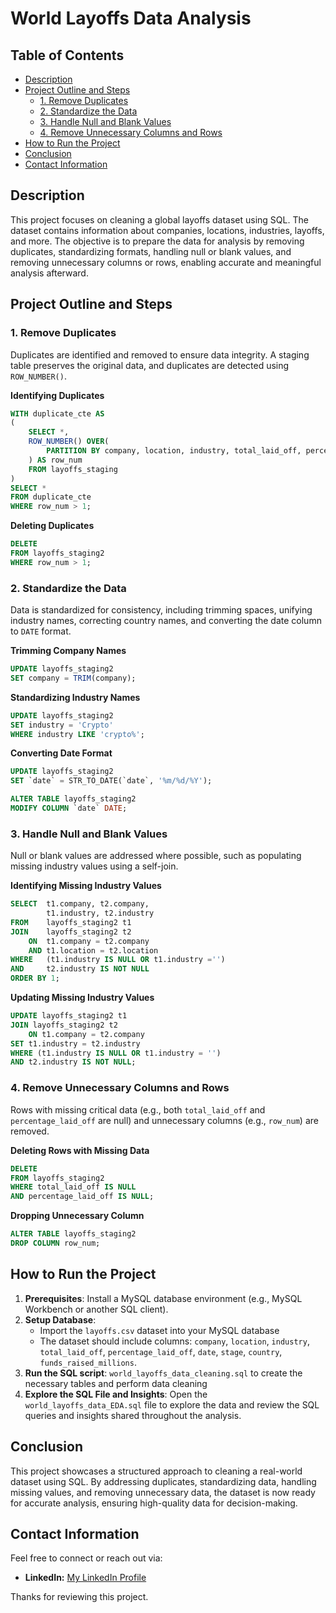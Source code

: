 

# World Layoffs Data Analysis

## Table of Contents
- [Description](#description)
- [Project Outline and Steps](#project-outline-and-steps)
  - [1. Remove Duplicates](#1-remove-duplicates)
  - [2. Standardize the Data](#2-standardize-the-data)
  - [3. Handle Null and Blank Values](#3-handle-null-and-blank-values)
  - [4. Remove Unnecessary Columns and Rows](#4-remove-unnecessary-columns-and-rows)
- [How to Run the Project](#how-to-run-the-project)
- [Conclusion](#conclusion)
- [Contact Information](#contact-information)

## Description
This project focuses on cleaning a global layoffs dataset using SQL. The dataset contains information about companies, locations, industries, layoffs, and more. The objective is to prepare the data for analysis by removing duplicates, standardizing formats, handling null or blank values, and removing unnecessary columns or rows, enabling accurate and meaningful analysis afterward.

## Project Outline and Steps

### 1. Remove Duplicates
Duplicates are identified and removed to ensure data integrity. A staging table preserves the original data, and duplicates are detected using `ROW_NUMBER()`.

**Identifying Duplicates**
```sql
WITH duplicate_cte AS 
(
    SELECT *,
    ROW_NUMBER() OVER(
        PARTITION BY company, location, industry, total_laid_off, percentage_laid_off, `date`, stage, country, funds_raised_millions
    ) AS row_num
    FROM layoffs_staging
)
SELECT *
FROM duplicate_cte
WHERE row_num > 1;
```

**Deleting Duplicates**
```sql
DELETE 
FROM layoffs_staging2
WHERE row_num > 1;
```

### 2. Standardize the Data
Data is standardized for consistency, including trimming spaces, unifying industry names, correcting country names, and converting the date column to `DATE` format.

**Trimming Company Names**
```sql
UPDATE layoffs_staging2
SET company = TRIM(company);
```

**Standardizing Industry Names**
```sql
UPDATE layoffs_staging2
SET industry = 'Crypto'
WHERE industry LIKE 'crypto%';
```

**Converting Date Format**
```sql
UPDATE layoffs_staging2
SET `date` = STR_TO_DATE(`date`, '%m/%d/%Y');

ALTER TABLE layoffs_staging2
MODIFY COLUMN `date` DATE;
```

### 3. Handle Null and Blank Values
Null or blank values are addressed where possible, such as populating missing industry values using a self-join.

**Identifying Missing Industry Values**
```sql
SELECT	t1.company, t2.company, 
		t1.industry, t2.industry
FROM	layoffs_staging2 t1
JOIN	layoffs_staging2 t2
	ON	t1.company = t2.company
	AND	t1.location = t2.location
WHERE	(t1.industry IS NULL OR t1.industry ='')
AND		t2.industry IS NOT NULL
ORDER BY 1;
```

**Updating Missing Industry Values**
```sql
UPDATE layoffs_staging2 t1
JOIN layoffs_staging2 t2 
    ON t1.company = t2.company
SET t1.industry = t2.industry
WHERE (t1.industry IS NULL OR t1.industry = '')
AND t2.industry IS NOT NULL;
```

### 4. Remove Unnecessary Columns and Rows
Rows with missing critical data (e.g., both `total_laid_off` and `percentage_laid_off` are null) and unnecessary columns (e.g., `row_num`) are removed.

**Deleting Rows with Missing Data**
```sql
DELETE 
FROM layoffs_staging2
WHERE total_laid_off IS NULL
AND percentage_laid_off IS NULL;
```

**Dropping Unnecessary Column**
```sql
ALTER TABLE layoffs_staging2
DROP COLUMN row_num;
```

## How to Run the Project
1. **Prerequisites**: Install a MySQL database environment (e.g., MySQL Workbench or another SQL client).
2. **Setup Database**:
   - Import the `layoffs.csv` dataset into your MySQL database
   - The dataset should include columns: `company`, `location`, `industry`, `total_laid_off`, `percentage_laid_off`, `date`, `stage`, `country`, `funds_raised_millions`.
3. **Run the SQL script**: `world_layoffs_data_cleaning.sql` to create the necessary tables and perform data cleaning
4. **Explore the SQL File and Insights**:
Open the `world_layoffs_data_EDA.sql` file to explore the data and review the SQL queries and insights shared throughout the analysis.

## Conclusion
This project showcases a structured approach to cleaning a real-world dataset using SQL. By addressing duplicates, standardizing data, handling missing values, and removing unnecessary data, the dataset is now ready for accurate analysis, ensuring high-quality data for decision-making.

## Contact Information
Feel free to connect or reach out via:
- **LinkedIn:** [My LinkedIn Profile](https://www.linkedin.com/in/justin1643a)

Thanks for reviewing this project. 




